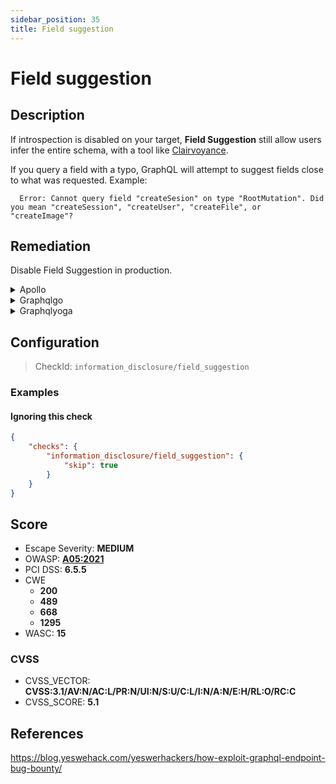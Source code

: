```yaml
---
sidebar_position: 35
title: Field suggestion
---
```


# Field suggestion

## Description

If introspection is disabled on your target, **Field Suggestion** still allow users infer the entire schema, with a tool like [Clairvoyance](https://github.com/nikitastupin/clairvoyance).

If you query a field with a typo, GraphQL will attempt to suggest fields close to what was requested. Example:
```
  Error: Cannot query field "createSesion" on type "RootMutation". Did you mean "createSession", "createUser", "createFile", or "createImage"?
```

## Remediation

Disable Field Suggestion in production.


<details>
    <summary>Apollo</summary>

Block field suggestion is supported by [GraphQL Armor](https://github.com/Escape-Technologies/graphql-armor) middleware.


</details>

<details>
    <summary>Graphqlgo</summary>

`graphql-go/graphql` does not allow to disable field suggestion as of now.

However, you can filter field suggestion by discarding answers containing "Did you mean" with this middleware :

```go
type FilterResponseWriter struct {
  writer    http.ResponseWriter
  blacklist []string
  errorPtr  *bool
}

func (w FilterResponseWriter) Header() http.Header {
  return w.writer.Header()
}

func (w FilterResponseWriter) Write(data []byte) (int, error) {
  if *w.errorPtr {
    return 0, errors.New("write error")
  }
  for _, s := range w.blacklist {
    if bytes.Contains(data, []byte(s)) {
      *w.errorPtr = true
      return 0, errors.New("field not found")
    }
  }
  return w.writer.Write(data)
}

func (w FilterResponseWriter) WriteHeader(statusCode int) {
  w.writer.WriteHeader(statusCode)
}

func blockFieldSuggestion(next http.Handler) http.Handler {
  return http.HandlerFunc(func(w http.ResponseWriter, r *http.Request) {
    var error bool
    newWriter := &FilterResponseWriter{writer: w, blacklist: []string{"Did you mean \\\""}, errorPtr: &error}
    next.ServeHTTP(newWriter, r)
    if error {
      w.Write([]byte("{\"errors\":[{\"message\":\"Field not found.\"}],\"data\":null}"))
    }
  })
}
```

Then you apply the middleware to your endpoint :
```go
func main(){
  ...
  h := handler.New(&handler.Config{
    Schema:   &schema
  })
  http.Handle("/graphql", blockFieldSuggestion(h))
}
```


</details>

<details>
    <summary>Graphqlyoga</summary>

Block field suggestion is supported by [GraphQL Armor](https://github.com/Escape-Technologies/graphql-armor) middleware.

Or, you can use the standalone [envelop plugin](https://www.npmjs.com/package/@escape.tech/graphql-armor-block-field-suggestions).


</details>

## Configuration

> CheckId: `information_disclosure/field_suggestion`


### Examples


#### Ignoring this check

```json
{
    "checks": {
        "information_disclosure/field_suggestion": {
            "skip": true
        }
    }
}
```




## Score

- Escape Severity: **<span className="medium-severity">MEDIUM</span>**
- OWASP: **[A05:2021](https://owasp.org/Top10/A05_2021-Security_Misconfiguration/)**
- PCI DSS: **6.5.5**
- CWE
  - **200**
  - **489**
  - **668**
  - **1295**
- WASC: **15**



### CVSS

- CVSS_VECTOR: **CVSS:3.1/AV:N/AC:L/PR:N/UI:N/S:U/C:L/I:N/A:N/E:H/RL:O/RC:C**
- CVSS_SCORE: **5.1**

## References

https://blog.yeswehack.com/yeswerhackers/how-exploit-graphql-endpoint-bug-bounty/
